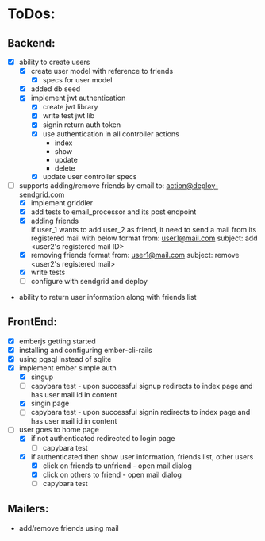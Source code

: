 # ToDos:

## Backend:
- [x] ability to create users 
	- [x] create user model with reference to friends
		- [x] specs for user model
	- [x] added db seed
	- [x] implement jwt authentication
		- [x] create jwt library
		- [x] write test jwt lib
		- [x] signin return auth token
		- [x] use authentication in all controller actions
			- index 
			- show 
			- update
			- delete
		- [x] update user controller specs
- [ ] supports adding/remove friends by email
		 to: action@deploy-sendgrid.com
	- [x] implement griddler
	- [x] add tests to email_processor and its post endpoint
	- [x] adding friends	 
		 if user_1 wants to add user_2 as friend, it need to send a mail from its registered mail with below format
		 	from: user1@mail.com
			subject: add <user2's registered mail ID>
	- [x] removing friends
		format
			from: user1@mail.com
			subject: remove <user2's registered mail>
	-[x] write tests
	-[ ] configure with sendgrid and deploy

- ability to return user information along with friends list

## FrontEnd:   
- [x] emberjs getting started
- [x] installing and configuring ember-cli-rails
- [x] using pgsql instead of sqlite
- [x] implement ember simple auth 
	- [x] singup
	 - [ ] capybara test - upon successful signup redirects to index page and has user mail id in content
	- [x] singin page
	 - [ ] capybara test - upon successful signin redirects to index page and has user mail id in content
- [ ] user goes to home page
	- [x] if not authenticated redirected to login page
		- [ ] capybara test
	- [x] if authenticated then show user information, friends list, other users
		- [x] click on friends to unfriend - open mail dialog
		- [x] click on others to friend - open mail dialog
		- [ ] capybara test

## Mailers:
- add/remove friends using mail
